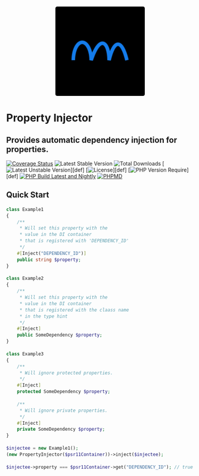 <p align="center">
    <img width="240" src="./phpolar.svg" />
</p>

# Property Injector

## Provides automatic dependency injection for properties.

[![Coverage Status](https://coveralls.io/repos/github/phpolar/property-injector/badge.svg?branch=main)](https://coveralls.io/repos/github/phpolar/property-injector/badge.svg?branch=main) ![Latest Stable Version](http://poser.pugx.org/phpolar/property-injector/v) ![Total Downloads](http://poser.pugx.org/phpolar/property-injector/downloads) [![Latest Unstable Version](http://poser.pugx.org/phpolar/property-injector/v/unstable)][def] [![License](http://poser.pugx.org/phpolar/property-injector/license)][def] [![PHP Version Require](http://poser.pugx.org/phpolar/property-injector/require/php)][def] [![PHP Build Latest and Nightly](https://github.com/phpolar/property-injector/actions/workflows/php-latest.yml/badge.svg)](https://github.com/phpolar/property-injector/actions/workflows/php-latest.yml) [![PHPMD](https://github.com/phpolar/property-injector/actions/workflows/phpmd.yml/badge.svg)](https://github.com/phpolar/property-injector/actions/workflows/phpmd.yml)

## Quick Start

```php
class Example1
{
    /**
     * Will set this property with the
     * value in the DI container
     * that is registered with 'DEPENDENCY_ID'
     */
    #[Inject("DEPENDENCY_ID")]
    public string $property;
}

class Example2
{
    /**
     * Will set this property with the
     * value in the DI container
     * that is registered with the claass name
     * in the type hint
     */
    #[Inject]
    public SomeDependency $property;
}

class Example3
{
    /**
     * Will ignore protected properties.
     */
    #[Inject]
    protected SomeDependency $property;

    /**
     * Will ignore private properties.
     */
    #[Inject]
    private SomeDependency $property;
}

$injectee = new Example1();
(new PropertyInjector($psr11Container))->inject($injectee);

$injectee->property === $psr11Container->get("DEPENDENCY_ID"); // true
```
